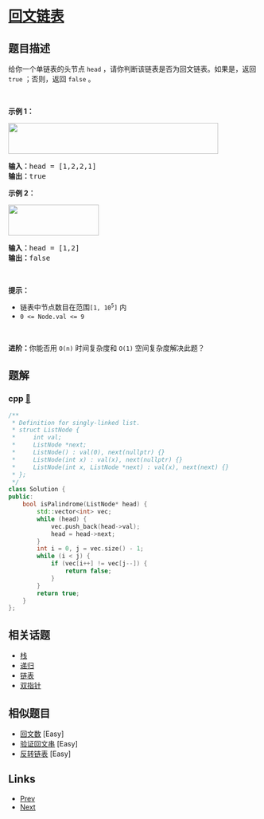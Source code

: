 
# [回文链表](https://leetcode-cn.com/problems/palindrome-linked-list)

## 题目描述

<p>给你一个单链表的头节点 <code>head</code> ，请你判断该链表是否为回文链表。如果是，返回 <code>true</code> ；否则，返回 <code>false</code> 。</p>

<p>&nbsp;</p>

<p><strong>示例 1：</strong></p>
<img alt="" src="https://assets.leetcode.com/uploads/2021/03/03/pal1linked-list.jpg" style="width: 422px; height: 62px;" />
<pre>
<strong>输入：</strong>head = [1,2,2,1]
<strong>输出：</strong>true
</pre>

<p><strong>示例 2：</strong></p>
<img alt="" src="https://assets.leetcode.com/uploads/2021/03/03/pal2linked-list.jpg" style="width: 182px; height: 62px;" />
<pre>
<strong>输入：</strong>head = [1,2]
<strong>输出：</strong>false
</pre>

<p>&nbsp;</p>

<p><strong>提示：</strong></p>

<ul>
	<li>链表中节点数目在范围<code>[1, 10<sup>5</sup>]</code> 内</li>
	<li><code>0 &lt;= Node.val &lt;= 9</code></li>
</ul>

<p>&nbsp;</p>

<p><strong>进阶：</strong>你能否用&nbsp;<code>O(n)</code> 时间复杂度和 <code>O(1)</code> 空间复杂度解决此题？</p>


## 题解

### cpp [🔗](palindrome-linked-list.cpp) 
```cpp
/**
 * Definition for singly-linked list.
 * struct ListNode {
 *     int val;
 *     ListNode *next;
 *     ListNode() : val(0), next(nullptr) {}
 *     ListNode(int x) : val(x), next(nullptr) {}
 *     ListNode(int x, ListNode *next) : val(x), next(next) {}
 * };
 */
class Solution {
public:
    bool isPalindrome(ListNode* head) {
        std::vector<int> vec;
        while (head) {
            vec.push_back(head->val);
            head = head->next;
        }
        int i = 0, j = vec.size() - 1;
        while (i < j) {
            if (vec[i++] != vec[j--]) {
                return false;
            }
        }
        return true;
    }
};
```


## 相关话题

- [栈](https://leetcode-cn.com/tag/stack) 
- [递归](https://leetcode-cn.com/tag/recursion) 
- [链表](https://leetcode-cn.com/tag/linked-list) 
- [双指针](https://leetcode-cn.com/tag/two-pointers) 


## 相似题目

- [回文数](../palindrome-number/README.md)  [Easy] 
- [验证回文串](../valid-palindrome/README.md)  [Easy] 
- [反转链表](../reverse-linked-list/README.md)  [Easy] 


## Links

- [Prev](../implement-queue-using-stacks/README.md) 
- [Next](../lowest-common-ancestor-of-a-binary-search-tree/README.md) 

